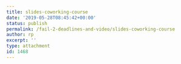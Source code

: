 ```yaml
---
title: slides-coworking-course
date: '2019-05-28T08:45:42+00:00'
status: publish
permalink: /fail-2-deadlines-and-video/slides-coworking-course
author: rp
excerpt: ''
type: attachment
id: 1468
---
```

<!DOCTYPE html PUBLIC "-//W3C//DTD HTML 4.0 Transitional//EN" "http://www.w3.org/TR/REC-html40/loose.dtd">
<?xml encoding="UTF-8">
